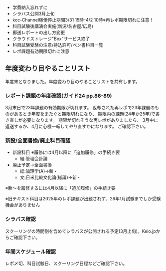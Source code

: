 ﻿---
layout: post
categories: [慶應通信, News]
tags: [慶應通信, NL, 年度末]
author: tmo
slug: "1099"
---
* 学費納入忘れずに
* シラバス公開3月上旬
* kcc-Channel稼働停止期間3/31 15時-4/2 10時※再レポ期限切れに注意！
* 科目試験後講演会実施(新潟/名古屋/広島)
* 郵送レポートの出し方変更
* クラウドストレージ"Box"サービス終了
* 科目試験受験の注意/持込許可/ペン書科目一覧
* レポ課題有効期限切れに注意

## 年度変わり目やることリスト

年度末となりました。年度変わり目のやることリストを共有します。

### レポート課題の年度確認(ガイド24 pp.86-89)
3月末日で23年課題の有効期限が切れます。
返却された再レポで23年課題のものがあるとき年度をまたぐと期限切れになり、
期限内の課題(24年か25年)で書き直しが必要になります。
期限が切れそうな再レポがありましたら、
3月中に返送するか、4月に心機一転してやり直すかになります。
ご確認下さい。

### 新設/全面書換/廃止科目確認
* 新設科目 ※履修には4月以降に「追加履修」の手続き要
  * 経:管理会計論
* 廃止予定→全面書換
  * 総:論理学(A)→新・
  * 文:日米比較文化論(総論)→新・

※新～を履修するには4月以降に「追加履修」の手続き要

※旧テキスト科目は2025年のレポ課題が出題されず、26年1月試験までしか受験機会がありません

### シラバス確認
スクーリングの時間割を含めてシラバスが公開される予定(3月上旬)。Keio.jpからご確認下さい。

### 年間スケジュール確認
レポ〆切、科目試験日、スクーリング日程などご確認下さい。